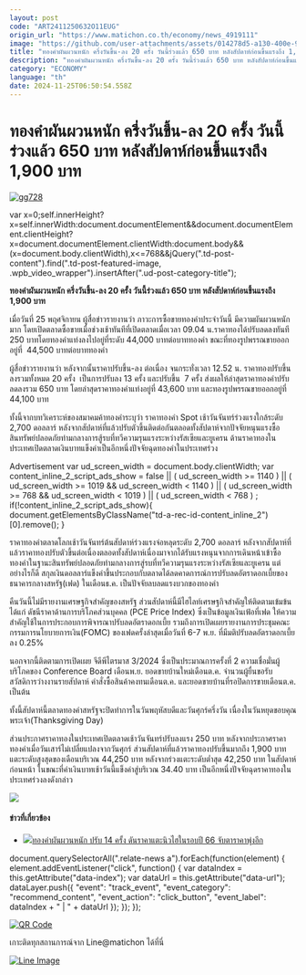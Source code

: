 ```yaml
---
layout: post
code: "ART2411250632O11EUG"
origin_url: "https://www.matichon.co.th/economy/news_4919111"
image: "https://github.com/user-attachments/assets/014278d5-a130-400e-9700-e5ab7a3a2630"
title: "ทองคำผันผวนหนัก ครึ่งวันขึ้น-ลง 20 ครั้ง วันนี้ร่วงแล้ว 650 บาท หลังสัปดาห์ก่อนขึ้นแรงถึง 1,900 บาท"
description: "ทองคำผันผวนหนัก ครึ่งวันขึ้น-ลง 20 ครั้ง วันนี้ร่วงแล้ว 650 บาท หลังสัปดาห์ก่อนขึ้นแรงถึง 1,900 บาท"
category: "ECONOMY"
language: "th"
date: 2024-11-25T06:50:54.558Z
---
```


# ทองคำผันผวนหนัก ครึ่งวันขึ้น-ลง 20 ครั้ง วันนี้ร่วงแล้ว 650 บาท หลังสัปดาห์ก่อนขึ้นแรงถึง 1,900 บาท

[![](https://www.matichon.co.th/wp-content/uploads/2024/11/gg728-8.jpg "gg728")](https://www.matichon.co.th/wp-content/uploads/2024/11/gg728-8.jpg)

var x=0;self.innerHeight?x=self.innerWidth:document.documentElement&&document.documentElement.clientHeight?x=document.documentElement.clientWidth:document.body&&(x=document.body.clientWidth),x<=768&&jQuery(".td-post-content").find(".td-post-featured-image, .wpb\_video\_wrapper").insertAfter(".ud-post-category-title");

**ทองคำผันผวนหนัก ครึ่งวันขึ้น-ลง 20 ครั้ง วันนี้ร่วงแล้ว 650 บาท หลังสัปดาห์ก่อนขึ้นแรงถึง 1,900 บาท**

เมื่อวันที่ 25 พฤศจิกายน ผู้สื่อข่าวรายงานว่า ภาวะการซื้อขายทองคำประจำวันนี้ มีความผันผวนหนักมาก โดยเปิดตลาดซื้อขายเมื่อช่วงเช้าทันทีที่เปิดตลาดเมื่อเวลา 09.04 น.ราคาทองได้ปรับลดลงทันที 250 บาทโดยทองคำแท่งลงไปอยู่ที่ระดับ 44,000 บาทต่อบาททองคำ ขณะที่ทองรูปพรรณขายออกอยู่ที่  44,500 บาทต่อบาททองคำ

ผู้สื่อข่าวรายงานว่า หลังจากนั้นราคาปรับขึ้น-ลง ต่อเนื่อง จนกระทั่งเวลา 12.52 น. ราคาทองปรับขึ้นลงรวมทั้งหมด 20 ครั้ง  เป็นการปรับลง 13 ครั้ง และปรับขึ้น  7 ครั้ง ส่งผลให้ล่าสุดราคาทองคำปรับลดลงรวม 650 บาท โดยล่าสุดราคาทองคำแท่งอยู่ที่ 43,600 บาท และทองรูปพรรณขายออกอยู่ที่ 44,100 บาท

ทั้งนี้จากบทวิเคราะห์ของสมาคมค้าทองคำระบุว่า ราคาทองคํา Spot เช้าวันจันทร์ร่วงแรงใกล้ระดับ 2,700 ดอลลาร์ หลังจากสัปดาห์ที่แล้วปรับตัวขึ้นติดต่อกันตลอดทั้งสัปดาห์จากปัจจัยหนุนแรงซื้อสินทรัพย์ปลอดภัยท่ามกลางการสู้รบที่ทวีความรุนแรงระหว่างรัสเซียและยูเครน ด้านราคาทองในประเทศเปิดตลาดเงินบาทแข็งค่าเป็นอีกหนึ่งปัจจัยฉุดทองคำในประเทศร่วง

Advertisement var ud\_screen\_width = document.body.clientWidth; var content\_inline\_2\_script\_ads\_show = false || ( ud\_screen\_width >= 1140 ) || ( ud\_screen\_width >= 1019 && ud\_screen\_width < 1140 ) || ( ud\_screen\_width >= 768 && ud\_screen\_width < 1019 ) || ( ud\_screen\_width < 768 ) ; if(!content\_inline\_2\_script\_ads\_show){ document.getElementsByClassName("td-a-rec-id-content\_inline\_2")\[0\].remove(); }

ราคาทองคำตลาดโลกเช้าวันจันทร์ต้นสัปดาห์ร่วงแรงจ่อหลุดระดับ 2,700 ดอลลาร์ หลังจากสัปดาห์ที่แล้วราคาทองปรับตัวขึ้นต่อเนื่องตลอดทั้งสัปดาห์เนื่องมาจากได้รับแรงหนุนจากการเดินหน้าเข้าซื้อทองคำในฐานะสินทรัพย์ปลอดภัยท่ามกลางการสู่รบที่ทวีความรุนแรงระหว่างรัสเซียและยูเครน แต่อย่างไรก็ดี สกุลเงินดอลลาร์แข็งค่าขึ้นประกอบกับตลาดได้ลดคาดการณ์การปรับลดอัตราดอกเบี้ยของธนาคารกลางสหรัฐ(เฟด) ในเดือนธ.ค. เป็นปัจจัยลบลดแรงบวกของทองคำ

คืนวันนี้ไม่มีรายงานเศรษฐกิจสำคัญของสหรัฐ ส่วนสัปดาห์นี้มีไฮไลท์เศรษฐกิจสำคัญให้ติดตามเข้มข้น ได้แก่ ดัชนีราคาด้านการบริโภคส่วนบุคคล (PCE Price Index) ซึ่งเป็นข้อมูลเงินเฟ้อที่เฟด ให้ความสำคัญใช้ในการประกอบการพิจารณาปรับลดอัตราดอกเบี้ย รวมถึงการเปิดเผยรายงานการประชุมคณะกรรมการนโยบายการเงิน(FOMC) ของเฟดครั้งล่าสุดเมื่อวันที่ 6-7 พ.ย. ที่มีมติปรับลดอัตราดอกเบี้ยลง 0.25%

นอกจากนี้ติดตามการเปิดเผย จีดีพีไตรมาส 3/2024 ซึ่งเป็นประมาณการครั้งที่ 2 ความเชื่อมั่นผู้บริโภคของ Conference Board เดือนพ.ย. ยอดขายบ้านใหม่เดือนต.ค. จำนวนผู้ยื่นขอรับสวัสดิการว่างงานรายสัปดาห์ คำสั่งซื้อสินค้าคงทนเดือนต.ค. และยอดขายบ้านที่รอปิดการขายเดือนต.ค. เป็นต้น

ทั้งนี้สัปดาห์นี้ตลาดทองคำสหรัฐจะปิดทำการในวันพฤหัสบดีและวันศุกร์ครึ่งวัน เนื่องในวันหยุดขอบคุณพระเจ้า(Thanksgiving Day)

ส่วนประกาศราคาทองในประเทศเปิดตลาดเช้าวันจันทร์ปรับลงแรง 250 บาท หลังจากประกาศราคาทองคำเมื่อวันเสาร์ไม่เปลี่ยแปลงจากวันศุกร์ ส่วนสัปดาห์ที่แล้วราคาทองปรับขึ้นมากถึง 1,900 บาท แตะระดับสูงสุดของเดือนบริเวณ 44,250 บาท หลังจากร่วงแตะระดับต่ำสุด 42,250 บาท ในสัปดาห์ก่อนหน้า ในขณะที่ค่าเงินบาทเช้าวันนี้แข็งค่าสู่บริเวณ 34.40 บาท เป็นอีกหนึ่งปัจจัยฉุดราคาทองในประเทศร่วงลงดังกล่าว

![](https://www.matichon.co.th/wp-content/uploads/2024/11/ทองคำ1-4.png)

#### ข่าวที่เกี่ยวข้อง

*   [![](https://www.matichon.co.th/wp-content/uploads/2023/03/ทอง-72888.jpg)ทองคำผันผวนหนัก ปรับ 14 ครั้ง ดันราคาแตะนิวไฮในรอบปี 66 จับตาราคาพุ่งอีก](https://www.matichon.co.th/economy/news_3883425)

document.querySelectorAll(".relate-news a").forEach(function(element) { element.addEventListener("click", function() { var dataIndex = this.getAttribute("data-index"); var dataUrl = this.getAttribute("data-url"); dataLayer.push({ "event": "track\_event", "event\_category": "recommend\_content", "event\_action": "click\_button", "event\_label": dataIndex + " | " + dataUrl }); }); });

[![QR Code](https://www.matichon.co.th/wp-content/uploads/2023/07/wob1371z.jpg)](https://lin.ee/ht0nDxX)

เกาะติดทุกสถานการณ์จาก Line@matichon ได้ที่นี่

[![Line Image](https://www.matichon.co.th/wp-content/uploads/2023/07/th.png)](https://lin.ee/ht0nDxX)